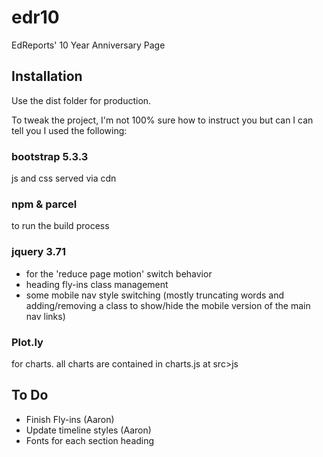 # edr10
 EdReports' 10 Year Anniversary Page


## Installation

Use the dist folder for production. 

To tweak the project, I'm not 100% sure how to instruct you but can I can tell you I used the following:

### bootstrap 5.3.3 

js and css served via cdn

### npm & parcel

to run the build process

### jquery 3.71

* for the 'reduce page motion' switch behavior
* heading fly-ins class management
* some mobile nav style switching (mostly truncating words and adding/removing a class to show/hide the mobile version of the main nav links)

### Plot.ly

for charts. all charts are contained in charts.js at src>js

## To Do

* Finish Fly-ins (Aaron)
* Update timeline styles (Aaron)
* Fonts for each section heading
